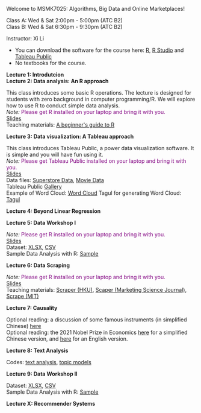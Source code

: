 Welcome to MSMK7025: Algorithms, Big Data and Online Marketplaces!    

Class A: Wed & Sat 2:00pm - 5:00pm (ATC B2)    
Class B: Wed & Sat 6:30pm - 9:30pm (ATC B2)    

Instructor: Xi Li    

- You can download the software for the course here: [R](https://cloud.r-project.org/), [R Studio](https://www.rstudio.com/products/rstudio/download/#download) and [Tableau Public](https://public.tableau.com/en-us/s/)
- No textbooks for the course.
    
**Lecture 1: Introdutcion**    
**Lecture 2: Data analysis: An R approach**    

This class introduces some basic R operations. The lecture is designed for students with zero background in computer programming/R. We will explore how to use R to conduct simple data analysis.    
*Note:* <span style="color:purple">Please get R installed on your laptop and bring it with you. </span>       
[Slides](https://ximarketing.github.io/class/teachingfiles/R.pdf)    
Teaching materials: [A beginner's guide to R](https://ximarketing.github.io/class/R_basics.html)    

**Lecture 3: Data visualization: A Tableau approach**    

This class introduces Tableau Public, a power data visualization software. It is simple and you will have fun using it.    
*Note:* <span style="color:purple">Please get Tableau Public installed on your laptop and bring it with you. </span>       
[Slides](https://ximarketing.github.io/class/DM/Tableau.pdf)    
Data files: [Superstore Data](https://ximarketing.github.io/class/Superstore_Data.xls), [Movie Data](https://ximarketing.github.io/class/Mojo_budget_data.xlsx)       
Tableau Public [Gallery](https://public.tableau.com/en-gb/gallery/?tab=viz-of-the-day&type=viz-of-the-day)    
Example of Word Cloud: [Word Cloud](https://ximarketing.github.io/class/DM/Treemap.pdf)    Tagul for generating Word Cloud: [Tagul](https://wordart.com/)    

**Lecture 4: Beyond Linear Regression**    

**Lecture 5: Data Workshop I**     

*Note:* <span style="color:purple">Please get R installed on your laptop and bring it with you. </span>      
[Slides](https://ximarketing.github.io/class/DM/0a7487be048eb10cdc3dc3812a0a7b3570e91f74/Crowdfunding.pdf)    
Dataset: [XLSX](https://ximarketing.github.io/class/Kickstarter-Project.xlsx), [CSV](https://ximarketing.github.io/class/Kickstarter-Project.csv)    
Sample Data Analysis with R: [Sample](https://ximarketing.github.io/class/Kickstarter-Project.html)    


**Lecture 6: Data Scraping**   

*Note:* <span style="color:purple">Please get R installed on your laptop and bring it with you. </span>       
[Slides](https://ximarketing.github.io/class/DM/webscraping.pdf)    
Teaching materials: [Scraper (HKU)](https://ximarketing.github.io/class/scrape-HKU.html), [Scaper (Marketing Science Journal)](https://ximarketing.github.io/class/scrape-MS.html), [Scrape (MIT)](https://ximarketing.github.io/class/scrape-MIT.html)     

**Lecture 7: Causality**    

Optional reading: a discussion of some famous instruments (in simplified Chinese) [here](https://www.zhihu.com/question/27623032)   
Optional reading: the 2021 Nobel Prize in Economics [here](https://www.zhihu.com/question/491790297) for a simplified Chinese version, and [here](https://www.nobelprize.org/uploads/2021/10/advanced-economicsciencesprize2021.pdf) for an English version.    

**Lecture 8: Text Analysis**     

Codes: [text analysis](https://ximarketing.github.io/class/ABOM/text_analysis.html), [topic models](https://ximarketing.github.io/class/ABOM/LDA.html)       

**Lecture 9: Data Workshop II**

Dataset: [XLSX](https://ximarketing.github.io/class/TripAdvisor.xlsx), [CSV](https://ximarketing.github.io/class/TripAdvisor.csv)    
Sample Data Analysis with R: [Sample](https://ximarketing.github.io/class/TripAdvisor.html)    

**Lecture X: Recommender Systems**    

